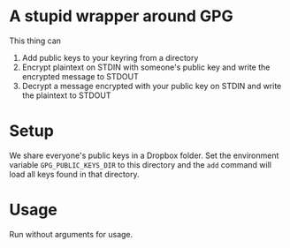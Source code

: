 # A stupid wrapper around GPG

This thing can

1. Add public keys to your keyring from a directory
1. Encrypt plaintext on STDIN with someone's public key and write the encrypted message to STDOUT
1. Decrypt a message encrypted with your public key on STDIN and write the plaintext to STDOUT

# Setup

We share everyone's public keys in a Dropbox folder. Set the
environment variable `GPG_PUBLIC_KEYS_DIR` to this directory and the
`add` command will load all keys found in that directory.

# Usage

Run without arguments for usage.
